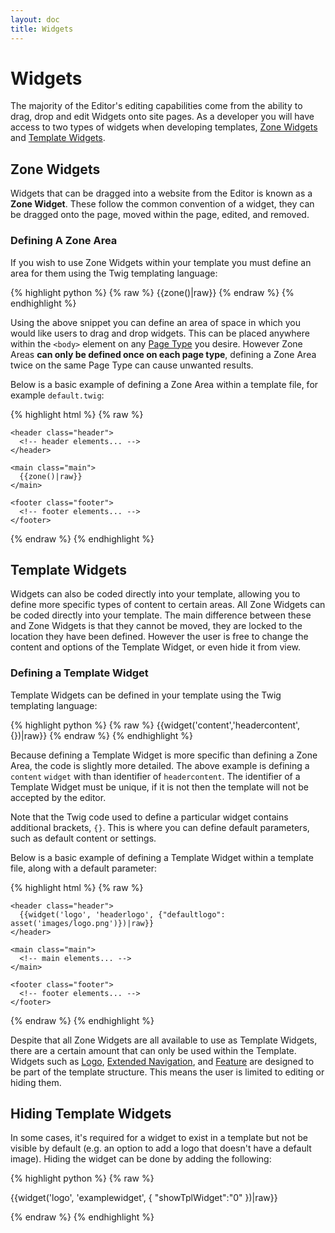 ```yaml
---
layout: doc
title: Widgets
---
```


# Widgets

The majority of the Editor's editing capabilities come from the ability to drag, drop and edit Widgets onto site pages. As a developer you will have access to two types of widgets when developing templates, [Zone Widgets](#zone-widgets) and [Template Widgets](#template-widgets).

## Zone Widgets

Widgets that can be dragged into a website from the Editor is known as a **Zone Widget**. These follow the common convention of a widget, they can be dragged onto the page, moved within the page, edited, and removed.

### Defining A Zone Area

If you wish to use Zone Widgets within your template you must define an area for them using the Twig templating language:

{% highlight python %}
{% raw %}
{{zone()|raw}}
{% endraw %}
{% endhighlight %}

Using the above snippet you can define an area of space in which you would like users to drag and drop widgets. This can be placed anywhere within the `<body>` element on any [Page Type](/templating/page-types/) you desire. However Zone Areas **can only be defined once on each page type**, defining a Zone Area twice on the same Page Type can cause unwanted results.

Below is a basic example of defining a Zone Area within a template file, for example `default.twig`:

{% highlight html %}
{% raw %}

<!doctype html>
<html>
  <head>
    <!-- meta... -->
  </head>
  <body>
  
    <header class="header">
      <!-- header elements... -->
    </header>
    
    <main class="main">
      {{zone()|raw}}
    </main>
    
    <footer class="footer">
      <!-- footer elements... -->
    </footer>
    
  </body>
</html>

{% endraw %}
{% endhighlight %}

## Template Widgets

Widgets can also be coded directly into your template, allowing you to define more specific types of content to certain areas. All Zone Widgets can be coded directly into your template. The main difference between these and Zone Widgets is that they cannot be moved, they are locked to the location they have been defined. However the user is free to change the content and options of the Template Widget, or even hide it from view.

### Defining a Template Widget

Template Widgets can be defined in your template using the Twig templating language:

{% highlight python %}
{% raw %}
{{widget('content','headercontent',{})|raw}}
{% endraw %}
{% endhighlight %}

Because defining a Template Widget is more specific than defining a Zone Area, the code is slightly more detailed. The above example is defining a `content` `widget` with than identifier of `headercontent`. The identifier of a Template Widget must be unique, if it is not then the template will not be accepted by the editor.

Note that the Twig code used to define a particular widget contains additional brackets, `{}`. This is where you can define default parameters, such as default content or settings.

Below is a basic example of defining a Template Widget within a template file, along with a default parameter:

{% highlight html %}
{% raw %}

<!doctype html>
<html>
  <head>
    <!-- meta... -->
  </head>
  <body>
  
    <header class="header">
      {{widget('logo', 'headerlogo', {"defaultlogo": asset('images/logo.png')})|raw}}
    </header>
    
    <main class="main">
      <!-- main elements... -->
    </main>
    
    <footer class="footer">
      <!-- footer elements... -->
    </footer>
    
  </body>
</html>

{% endraw %}
{% endhighlight %}

Despite that all Zone Widgets are all available to use as Template Widgets, there are a certain amount that can only be used within the Template. Widgets such as [Logo](/widgets/v2/logo/), [Extended Navigation](/widgets/v2/extended-navigation/), and [Feature](/widgets/v2/feature/) are designed to be part of the template structure. This means the user is limited to editing or hiding them.

## Hiding Template Widgets

In some cases, it's required for a widget to exist in a template but not be visible by default (e.g. an option to add a logo that doesn't have a default image). Hiding the widget can be done by adding the following:

{% highlight python %}
{% raw %}

{{widget('logo', 'examplewidget', {
  "showTplWidget":"0"
})|raw}}

{% endraw %}
{% endhighlight %}
